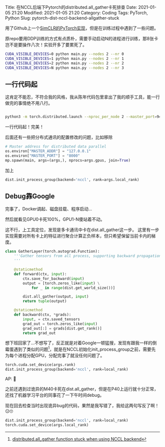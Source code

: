 Title: 在NCCL后端下Pytorch的distributed.all_gather卡死排查
Date: 2021-01-05 21:20
Modified: 2021-01-05 21:20
Category: Coding
Tags: PyTorch, Python
Slug: pytorch-dist-nccl-backend-allgather-stuck

用了Github上一个[SimCLR的PyTorch实现](https://github.com/Spijkervet/SimCLR)，但是在训练过程中遇到了一些问题。

原repo要用DDP训练的方式有点质朴，需要手动启动N的进程进行训练，那8张卡岂不是要操作八次！实验开多了要累死了。
```bash
CUDA_VISIBLE_DEVICES=0 python main.py --nodes 2 --nr 0
CUDA_VISIBLE_DEVICES=1 python main.py --nodes 2 --nr 1
CUDA_VISIBLE_DEVICES=2 python main.py --nodes 2 --nr 2
CUDA_VISIBLE_DEVICES=N python main.py --nodes 2 --nr 3
```

## 一行代码起

这肯定不能忍，不符合我的风格，我从陈年代码包里拿出了我的顺手工具，能一行做完的事情绝不用八行。
```bash

python3 -m torch.distributed.launch --nproc_per_node 2 --master_port=9495 main.py
```

一行代码起！完美！

后面还有一些把分布式通讯的配置修改的问题，比如移除
```python
# Master address for distributed data parallel
os.environ["MASTER_ADDR"] = "127.0.0.1"
os.environ["MASTER_PORT"] = "8000"
mp.spawn(main, args=(args,), nprocs=args.gpus, join=True)
```
加上
```python
dist.init_process_group(backend='nccl', rank=args.local_rank)
```

## Debug靠Google

完事了，Docker调起、磁盘挂载、程序启动...

然后就看见GPU0卡死100%，GPU1-N傻站着不动。

这不行，上工具定位，发现是多卡通讯中卡在dist.all_gather这一步。
这里有一步实现需要对所有卡上的特征进行聚合计算正负样本，但只希望保留当前卡内的梯度。
```python
class GatherLayer(torch.autograd.Function):
    '''Gather tensors from all process, supporting backward propagation.
    '''

    @staticmethod
    def forward(ctx, input):
        ctx.save_for_backward(input)
        output = [torch.zeros_like(input) \
            for _ in range(dist.get_world_size())]

        dist.all_gather(output, input)
        return tuple(output)

    @staticmethod
    def backward(ctx, *grads):
        input, = ctx.saved_tensors
        grad_out = torch.zeros_like(input)
        grad_out[:] = grads[dist.get_rank()]
        return grad_out
```


想下班回家了...不想写了，反正就是对着Google一顿猛搜，发现有跟我一样的倒霉蛋遇到了类似的问题[^1]，就是在NCCL初始化init_process_group之前，需要先为每个进程分配GPU，分配完事了就没任何问题了。
```python
torch.cuda.set_device(args.rank)
dist.init_process_group(backend='nccl', rank=local_rank)
```



AP:
🤣

之前还遇到过诡异的M40卡死在dist.all_gather，但是在P40上运行就十分正常，还找了机器学习平台的同事花了一下午时间debug。

现在回去检查当时出现诡异bug的代码，果然是我写错了，我给这两句写反了啊！😑🙄
```python
dist.init_process_group(backend='nccl', rank=local_rank)
torch.cuda.set_device(args.local_rank)
```


[^1]: [distributed.all_gather function stuck when using NCCL backend](https://github.com/pytorch/pytorch/issues/18689)